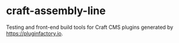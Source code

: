 # craft-assembly-line
Testing and front-end build tools for Craft CMS plugins generated by https://pluginfactory.io.

